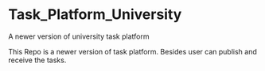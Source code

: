 # Task_Platform_University
A newer version of university task platform

This Repo is a newer version of task platform. 
Besides user can publish and receive the tasks.
